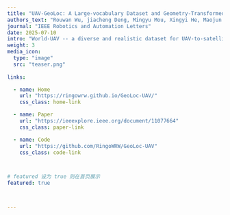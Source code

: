 ```yaml
---
title: "UAV-GeoLoc: A Large-vocabulary Dataset and Geometry-Transformed Method for UAV Geo-Localization"
authors_text: "Rouwan Wu, jiacheng Deng, Mingyu Mou, Xingyi He, Maojun Zhang, Yu Liu, **Shen Yan**"
journal: "IEEE Robotics and Automation Letters"
date: 2025-07-10
intro: "World-UAV -- a diverse and realistic dataset for UAV-to-satellite geo-localization, UAVPlace -- a transformation-invariant retrieval method that significantly improves performance under extreme viewpoint variations."
weight: 3
media_icon:
  type: "image"
  src: "teaser.png"
  
links:

  - name: Home
    url: "https://ringowrw.github.io/GeoLoc-UAV/"
    css_class: home-link

  - name: Paper
    url: "https://ieeexplore.ieee.org/document/11077664"
    css_class: paper-link

  - name: Code
    url: "https://github.com/RingoWRW/GeoLoc-UAV"
    css_class: code-link



# featured 设为 true 则在首页展示
featured: true



---
```


